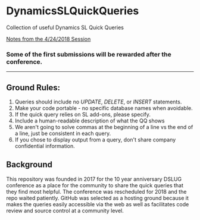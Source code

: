# DynamicsSLQuickQueries
Collection of useful Dynamics SL Quick Queries

[Notes from the 4/24/2018 Session](/QuickQueriesDiscussed.md)

### Some of the first submissions will be rewarded after the conference.

***

## Ground Rules:
1. Queries should include no *UPDATE*, *DELETE*, or *INSERT* statements.
2. Make your code portable - no specific database names when avoidable.
3. If the quick query relies on SL add-ons, please specify.
4. Include a human-readable description of what the QQ shows
5. We aren't going to solve commas at the beginning of a line vs the end of a line, just be consistent in each query.
6. If you chose to display output from a query, don't share company confidential information.

## Background
This repository was founded in 2017 for the 10 year anniversary DSLUG conference as a place for the community to share the quick queries that they find most helpful.  The conference was rescheduled for 2018 and the repo waited patiently. GitHub was selected as a hosting ground because it makes the queries easily accessible via the web as well as facilitates code review and source control at a community level.

